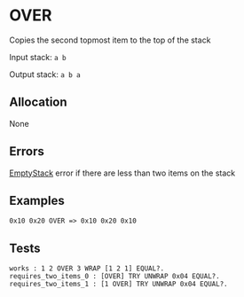 # OVER

Copies the second topmost item to the top of the stack

Input stack: `a b`

Output stack: `a b a`

## Allocation

None

## Errors

[EmptyStack](./ERRORS/EmptyStack.md) error if there are less than two items on the stack

## Examples

```
0x10 0x20 OVER => 0x10 0x20 0x10
```

## Tests

```test
works : 1 2 OVER 3 WRAP [1 2 1] EQUAL?. 
requires_two_items_0 : [OVER] TRY UNWRAP 0x04 EQUAL?.
requires_two_items_1 : [1 OVER] TRY UNWRAP 0x04 EQUAL?.
```